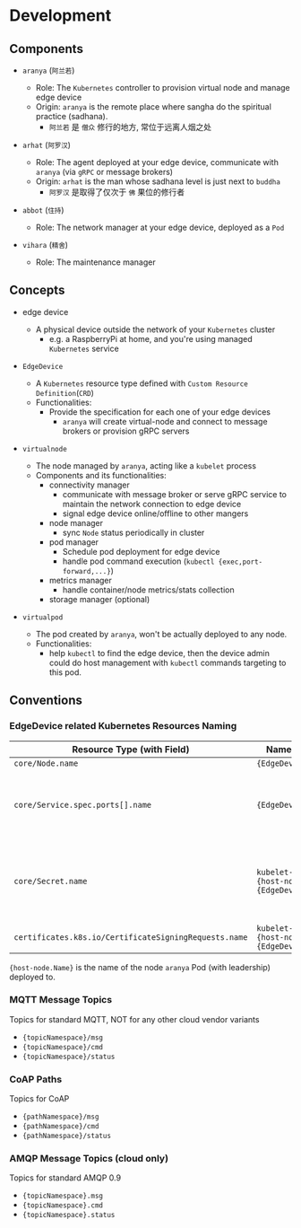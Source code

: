 # Development

## Components

- `aranya` (`阿兰若`)
  - Role: The `Kubernetes` controller to provision virtual node and manage edge device
  - Origin: `aranya` is the remote place where sangha do the spiritual practice (sadhana).
    - `阿兰若` 是 `僧众` 修行的地方, 常位于远离人烟之处

- `arhat` (`阿罗汉`)
  - Role: The agent deployed at your edge device, communicate with `aranya` (via `gRPC` or message brokers)
  - Origin: `arhat` is the man whose sadhana level is just next to `buddha`
    - `阿罗汉` 是取得了仅次于 `佛` 果位的修行者

- `abbot` (`住持`)
  - Role: The network manager at your edge device, deployed as a `Pod`

- `vihara` (`精舍`)
  - Role: The maintenance manager

## Concepts

- edge device
  - A physical device outside the network of your `Kubernetes` cluster
    - e.g. a RaspberryPi at home, and you're using managed `Kubernetes` service

- `EdgeDevice`
  - A `Kubernetes` resource type defined with `Custom Resource Definition`(`CRD`)
  - Functionalities:
    - Provide the specification for each one of your edge devices
      - `aranya` will create virtual-node and connect to message brokers or provision gRPC servers

- `virtualnode`
  - The node managed by `aranya`, acting like a `kubelet` process
  - Components and its functionalities:
    - connectivity manager
      - communicate with message broker or serve gRPC service to maintain the network connection to edge device
      - signal edge device online/offline to other mangers
    - node manager
      - sync `Node` status periodically in cluster
    - pod manager
      - Schedule pod deployment for edge device
      - handle pod command execution (`kubectl {exec,port-forward,...}`)
    - metrics manager
      - handle container/node metrics/stats collection
    - storage manager (optional)

- `virtualpod`
  - The pod created by `aranya`, won't be actually deployed to any node.
  - Functionalities:
    - help `kubectl` to find the edge device, then the device admin could do host management with `kubectl` commands targeting to this pod.

## Conventions

### EdgeDevice related Kubernetes Resources Naming

| Resource Type (with Field)                            | Name Format                                      | Note                                                   |
| ----------------------------------------------------- | ------------------------------------------------ | ------------------------------------------------------ |
| `core/Node.name`                                      | `{EdgeDevice.Name}`                              |                                                        |
| `core/Service.spec.ports[].name`                      | `{EdgeDevice.Name}`                              | only applies to service for grpc based clients         |
| `core/Secret.name`                                    | `kubelet-tls.{host-node.Name}.{EdgeDevice.Name}` | used to cache generated kubelet cert for fast recreate |
| `certificates.k8s.io/CertificateSigningRequests.name` | `kubelet-tls.{host-node.Name}.{EdgeDevice.Name}` |                                                        |

`{host-node.Name}` is the name of the node `aranya` Pod (with leadership) deployed to.

### MQTT Message Topics

Topics for standard MQTT, NOT for any other cloud vendor variants

- `{topicNamespace}/msg`
- `{topicNamespace}/cmd`
- `{topicNamespace}/status`

### CoAP Paths

Topics for CoAP

- `{pathNamespace}/msg`
- `{pathNamespace}/cmd`
- `{pathNamespace}/status`

### AMQP Message Topics (cloud only)

Topics for standard AMQP 0.9

- `{topicNamespace}.msg`
- `{topicNamespace}.cmd`
- `{topicNamespace}.status`
